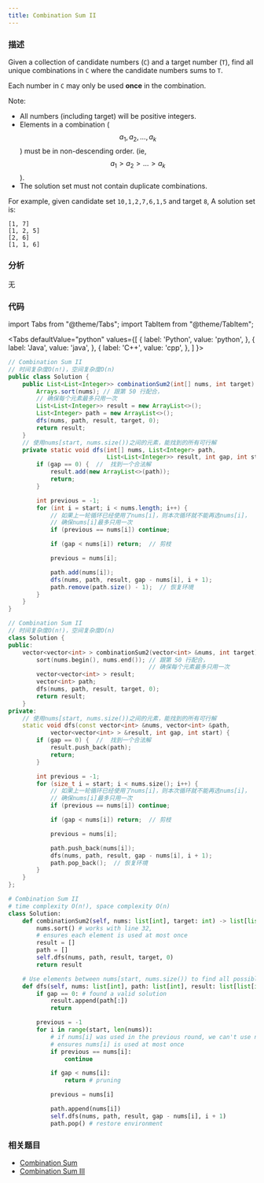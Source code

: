 ```yaml
---
title: Combination Sum II
---
```


### 描述

Given a collection of candidate numbers (`C`) and a target number (`T`), find all unique combinations in `C` where the candidate numbers sums to `T`.

Each number in `C` may only be used **once** in the combination.

Note:

- All numbers (including target) will be positive integers.
- Elements in a combination ($$a_1, a_2, ..., a_k$$) must be in non-descending order. (ie, $$a_1 > a_2 > ... > a_k$$).
- The solution set must not contain duplicate combinations.

For example, given candidate set `10,1,2,7,6,1,5` and target `8`,
A solution set is:

```
[1, 7]
[1, 2, 5]
[2, 6]
[1, 1, 6]
```

### 分析

无

### 代码

import Tabs from "@theme/Tabs";
import TabItem from "@theme/TabItem";

<Tabs
defaultValue="python"
values={[
{ label: 'Python', value: 'python', },
{ label: 'Java', value: 'java', },
{ label: 'C++', value: 'cpp', },
]
}>
<TabItem value="java">

```java
// Combination Sum II
// 时间复杂度O(n!)，空间复杂度O(n)
public class Solution {
    public List<List<Integer>> combinationSum2(int[] nums, int target) {
        Arrays.sort(nums); // 跟第 50 行配合，
        // 确保每个元素最多只用一次
        List<List<Integer>> result = new ArrayList<>();
        List<Integer> path = new ArrayList<>();
        dfs(nums, path, result, target, 0);
        return result;
    }
    // 使用nums[start, nums.size())之间的元素，能找到的所有可行解
    private static void dfs(int[] nums, List<Integer> path,
                            List<List<Integer>> result, int gap, int start) {
        if (gap == 0) {  //  找到一个合法解
            result.add(new ArrayList<>(path));
            return;
        }

        int previous = -1;
        for (int i = start; i < nums.length; i++) {
            // 如果上一轮循环已经使用了nums[i]，则本次循环就不能再选nums[i]，
            // 确保nums[i]最多只用一次
            if (previous == nums[i]) continue;

            if (gap < nums[i]) return;  // 剪枝

            previous = nums[i];

            path.add(nums[i]);
            dfs(nums, path, result, gap - nums[i], i + 1);
            path.remove(path.size() - 1);  // 恢复环境
        }
    }
}
```

</TabItem>
<TabItem value="cpp">

```cpp
// Combination Sum II
// 时间复杂度O(n!)，空间复杂度O(n)
class Solution {
public:
    vector<vector<int> > combinationSum2(vector<int> &nums, int target) {
        sort(nums.begin(), nums.end()); // 跟第 50 行配合，
                                        // 确保每个元素最多只用一次
        vector<vector<int> > result;
        vector<int> path;
        dfs(nums, path, result, target, 0);
        return result;
    }
private:
    // 使用nums[start, nums.size())之间的元素，能找到的所有可行解
    static void dfs(const vector<int> &nums, vector<int> &path,
            vector<vector<int> > &result, int gap, int start) {
        if (gap == 0) {  //  找到一个合法解
            result.push_back(path);
            return;
        }

        int previous = -1;
        for (size_t i = start; i < nums.size(); i++) {
            // 如果上一轮循环已经使用了nums[i]，则本次循环就不能再选nums[i]，
            // 确保nums[i]最多只用一次
            if (previous == nums[i]) continue;

            if (gap < nums[i]) return;  // 剪枝

            previous = nums[i];

            path.push_back(nums[i]);
            dfs(nums, path, result, gap - nums[i], i + 1);
            path.pop_back();  // 恢复环境
        }
    }
};
```

</TabItem>

<TabItem value="python">

```python
# Combination Sum II
# time complexity O(n!), space complexity O(n)
class Solution:
    def combinationSum2(self, nums: list[int], target: int) -> list[list[int]]:
        nums.sort() # works with line 32,
        # ensures each element is used at most once
        result = []
        path = []
        self.dfs(nums, path, result, target, 0)
        return result

    # Use elements between nums[start, nums.size()) to find all possible solutions
    def dfs(self, nums: list[int], path: list[int], result: list[list[int]], gap: int, start: int) -> None:
        if gap == 0: # found a valid solution
            result.append(path[:])
            return

        previous = -1
        for i in range(start, len(nums)):
            # if nums[i] was used in the previous round, we can't use nums[i] in this round,
            # ensures nums[i] is used at most once
            if previous == nums[i]:
                continue

            if gap < nums[i]:
                return # pruning

            previous = nums[i]

            path.append(nums[i])
            self.dfs(nums, path, result, gap - nums[i], i + 1)
            path.pop() # restore environment
```

</TabItem>
</Tabs>

### 相关题目

- [Combination Sum](combination-sum.md)
- [Combination Sum III](combination-sum-iii.md)

